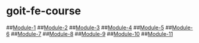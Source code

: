 # goit-fe-course

##[Module-1](https://jackil182.github.io/goit-fe-course/Module-1/index.html)
##[Module-2](https://jackil182.github.io/goit-fe-course/Module-2/index.html)
##[Module-3](https://jackil182.github.io/goit-fe-course/Module-3/index.html)
##[Module-4](https://jackil182.github.io/goit-fe-course/Module-4/index.html)
##[Module-5](https://jackil182.github.io/goit-fe-course/Module-5/index.html)
##[Module-6](https://jackil182.github.io/goit-fe-course/Module-6/index.html)
##[Module-7](https://jackil182.github.io/goit-fe-course/Module-7/index.html)
##[Module-8](https://jackil182.github.io/goit-fe-course/Module-8/index.html)
##[Module-9](https://jackil182.github.io/goit-fe-course/Module-9/index.html)
##[Module-10](https://jackil182.github.io/goit-fe-course/Module-10/index.html)
##[Module-11](https://jackil182.github.io/goit-fe-course/Module-11/index.html)
